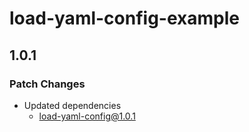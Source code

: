 # load-yaml-config-example

## 1.0.1

### Patch Changes

- Updated dependencies
  - load-yaml-config@1.0.1
